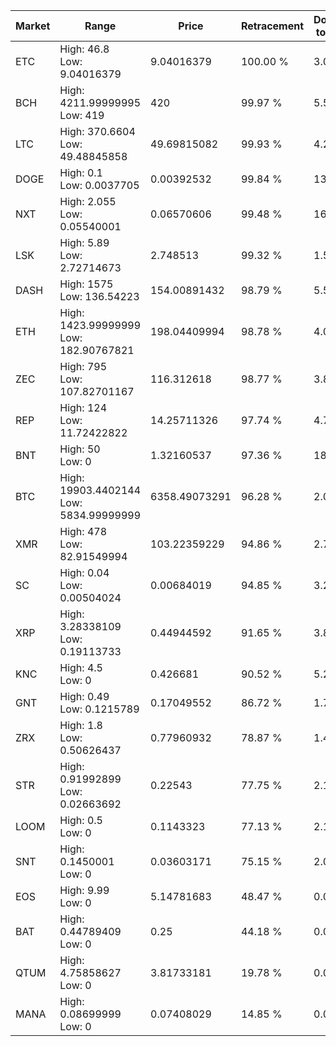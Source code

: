| Market | Range | Price| Retracement | Doubles to 50% |
| --- | --- | --- | --- | --- |
| ETC | High: 46.8<br />Low: 9.04016379 | 9.04016379 | 100.00 % | 3.09 |
| BCH | High: 4211.99999995<br />Low: 419 | 420 | 99.97 % | 5.51 |
| LTC | High: 370.6604<br />Low: 49.48845858 | 49.69815082 | 99.93 % | 4.23 |
| DOGE | High: 0.1<br />Low: 0.0037705 | 0.00392532 | 99.84 % | 13.22 |
| NXT | High: 2.055<br />Low: 0.05540001 | 0.06570606 | 99.48 % | 16.06 |
| LSK | High: 5.89<br />Low: 2.72714673 | 2.748513 | 99.32 % | 1.57 |
| DASH | High: 1575<br />Low: 136.54223 | 154.00891432 | 98.79 % | 5.56 |
| ETH | High: 1423.99999999<br />Low: 182.90767821 | 198.04409994 | 98.78 % | 4.06 |
| ZEC | High: 795<br />Low: 107.82701167 | 116.312618 | 98.77 % | 3.88 |
| REP | High: 124<br />Low: 11.72422822 | 14.25711326 | 97.74 % | 4.76 |
| BNT | High: 50<br />Low: 0 | 1.32160537 | 97.36 % | 18.92 |
| BTC | High: 19903.4402144<br />Low: 5834.99999999 | 6358.49073291 | 96.28 % | 2.02 |
| XMR | High: 478<br />Low: 82.91549994 | 103.22359229 | 94.86 % | 2.72 |
| SC | High: 0.04<br />Low: 0.00504024 | 0.00684019 | 94.85 % | 3.29 |
| XRP | High: 3.28338109<br />Low: 0.19113733 | 0.44944592 | 91.65 % | 3.87 |
| KNC | High: 4.5<br />Low: 0 | 0.426681 | 90.52 % | 5.27 |
| GNT | High: 0.49<br />Low: 0.1215789 | 0.17049552 | 86.72 % | 1.79 |
| ZRX | High: 1.8<br />Low: 0.50626437 | 0.77960932 | 78.87 % | 1.48 |
| STR | High: 0.91992899<br />Low: 0.02663692 | 0.22543 | 77.75 % | 2.10 |
| LOOM | High: 0.5<br />Low: 0 | 0.1143323 | 77.13 % | 2.19 |
| SNT | High: 0.1450001<br />Low: 0 | 0.03603171 | 75.15 % | 2.01 |
| EOS | High: 9.99<br />Low: 0 | 5.14781683 | 48.47 % | 0.00 |
| BAT | High: 0.44789409<br />Low: 0 | 0.25 | 44.18 % | 0.00 |
| QTUM | High: 4.75858627<br />Low: 0 | 3.81733181 | 19.78 % | 0.00 |
| MANA | High: 0.08699999<br />Low: 0 | 0.07408029 | 14.85 % | 0.00 |
